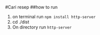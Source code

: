 #Cari resep
##how to run
1. on terminal run `npm install http-server`
2. cd ./dist
3. On directory run `http-server`


